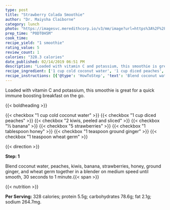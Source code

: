 ```yaml
---
type: post
title: "Strawberry Colada Smoothie"
author: "Dr. Maiysha Claiborne"
category: lunch
photo: "https://imagesvc.meredithcorp.io/v3/mm/image?url=https%3A%2F%2Fimages.media-allrecipes.com%2Fuserphotos%2F3288325.jpg"
prep_time: "P0DT0H5M"
cook_time: 
recipe_yield: "1 smoothie"
rating_value: 5
review_count: 1
calories: "328.3 calories"
date_published: 02/14/2019 06:51 PM
description: "Loaded with vitamin C and potassium, this smoothie is great for a quick immune boosting breakfast on the go."
recipe_ingredient: ['1 cup cold coconut water', '1 cup diced peaches', '2 kiwis, peeled and sliced', '½ banana', '5 strawberries', '1 tablespoon honey', '1 teaspoon ground ginger', '1 teaspoon wheat germ']
recipe_instructions: [{'@type': 'HowToStep', 'text': 'Blend coconut water, peaches, kiwis, banana, strawberries, honey, ground ginger, and wheat germ together in a blender on medium speed until smooth, 30 seconds to 1 minute.\n'}]
---
```


Loaded with vitamin C and potassium, this smoothie is great for a quick immune boosting breakfast on the go. 

{{< boldheading >}}

{{< checkbox "1 cup cold coconut water" >}}
{{< checkbox "1 cup diced peaches" >}}
{{< checkbox "2  kiwis, peeled and sliced" >}}
{{< checkbox "½  banana" >}}
{{< checkbox "5  strawberries" >}}
{{< checkbox "1 tablespoon honey" >}}
{{< checkbox "1 teaspoon ground ginger" >}}
{{< checkbox "1 teaspoon wheat germ" >}}


{{< direction >}}

**Step: 1**

Blend coconut water, peaches, kiwis, banana, strawberries, honey, ground ginger, and wheat germ together in a blender on medium speed until smooth, 30 seconds to 1 minute.{{< span >}}

{{< nutrition >}}

**Per Serving:** 328 calories; protein 5.5g; carbohydrates 78.6g; fat 2.1g; sodium 264.7mg.